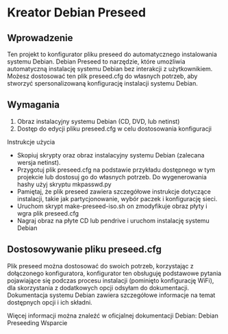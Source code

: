 # Kreator Debian Preseed

## Wprowadzenie

Ten projekt to konfigurator pliku preseed do automatycznego instalowania systemu Debian. Debian Preseed to narzędzie, które umożliwia automatyczną instalację systemu Debian bez interakcji z użytkownikiem. Możesz dostosować ten plik preseed.cfg do własnych potrzeb, aby stworzyć spersonalizowaną konfigurację instalacji systemu Debian.

## Wymagania

1. Obraz instalacyjny systemu Debian (CD, DVD, lub netinst)
2. Dostęp do edycji pliku preseed.cfg w celu dostosowania konfiguracji

Instrukcje użycia

 - Skopiuj skrypty oraz obraz instalacyjny systemu Debian (zalecana wersja netinst).
 - Przygotuj plik preseed.cfg na podstawie przykładu dostępnego w tym projekcie lub dostosuj go do własnych potrzeb. Do wygenerowania hashy użyj skryptu mkpasswd.py
 - Pamiętaj, że plik preseed zawiera szczegółowe instrukcje dotyczące instalacji, takie jak partycjonowanie, wybór paczek i konfigurację sieci.
 - Uruchom skrypt make-preseed-iso.sh on zmodyfikuje obraz płyty i wgra plik preseed.cfg
 - Nagraj obraz na płyte CD lub pendrive i uruchom instalację systemu Debian


## Dostosowywanie pliku preseed.cfg

Plik preseed można dostosować do swoich potrzeb, korzystając z dołączonego konfiguratora, konfigurator ten obsługuję podstawowe pytania pojawiające się podczas procesu instalacji (pominięto konfigurację WiFi), dla skorzystania z dodatkowych opcji odsyłam do dokumentacji. Dokumentacja systemu Debian zawiera szczegółowe informacje na temat dostępnych opcji i ich składni.

Więcej informacji można znaleźć w oficjalnej dokumentacji Debian: Debian Preseeding Wsparcie

